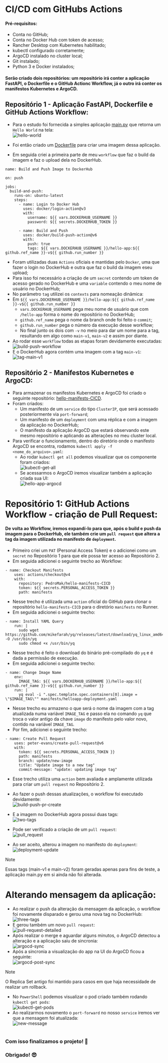 # CI/CD com GitHubs Actions

#### Pré-requisitos:
* Conta no GitHub; 
* Conta no Docker Hub com token de acesso; 
* Rancher Desktop com Kubernetes habilitado; 
* kubectl configurado corretamente;
* ArgoCD instalado no cluster local;  
* Git instalado;
* Python 3 e Docker instalados;

#### Serão criado dois repositórios: um repositório irá conter a aplicação FastAPI, o Dockerfile e o GitHub Actionc Workflow, já o outro irá conter os manifestos Kubernetes e ArgoCD.


## Repositório 1 - Aplicação FastAPI, Dockerfile e GitHub Actions Workflow:
* Para o estudo foi fornecida a simples aplicação [main.py](https://github.com/PedroMak/hello-app-CICD/blob/main/main.py) que retorna um `Hello World` na tela: </br>
![hello-world](./images/hello-world.png)

* Foi então criado um [Dockerfile](https://github.com/PedroMak/hello-app-CICD/blob/main/Dockerfile) para criar uma imagem dessa aplicação.

* Em seguida criei a primeira parte de meu `workflow` que faz o build da imagem e faz o upload dela no DockerHub.

```
name: Build and Push Image to DockerHub

on: push

jobs:
  build-and-push:
    runs-on: ubuntu-latest
    steps:
      - name: Login to Docker Hub
        uses: docker/login-action@v3
        with:
          username: ${{ vars.DOCKERHUB_USERNAME }}
          password: ${{ secrets.DOCKERHUB_TOKEN }}

      - name: Build and Push
        uses: docker/build-push-action@v6
        with:
          push: true
          tags: ${{ vars.DOCKERHUB_USERNAME }}/hello-app:${{ github.ref_name }}-v${{ github.run_number }}
```

* Foram utilizadas duas `Actions` oficiais e mantidas pelo `Docker`, uma que fazer o login no DockerHub e outra que faz o build da imagem eseu upload;
* Para isso foi necessário a criação de um `secret` contendo um token de acesso gerado no DockerHub e uma `variable` contendo o meu nome de usuário no DockerHub;
* No parâmetro `tag` utilizei os `contexts` para nomeação dinâmica:
* Em `${{ vars.DOCKERHUB_USERNAME }}/hello-app:${{ github.ref_name }}-v${{ github.run_number }}`
  * `vars.DOCKERHUB_USERNAME` pega meu nome de usuário que com `/hello-app` forma o nome do repositório no DockerHub;
  * `github.ref_name` pega o nome da branch onde foi feito o `commit`;
  * `github.run_number` pega o número da execução desse workflow;
  * No final junto os dois com `-v` no meio para dar um nome para a tag, resultando em algo como `main-v1`, `main-v2` e assim por diante.
* Ao rodar esse `workflow` todas as etapas foram devidamente executadas:</br>
![build-push-workflow](./images/build-push-workflow.png)
* E o DockerHub agora contém uma imagem com a tag `main-v1`:</br>
![tag-main-v1](./images/tag-main-v1.png)

## Repositório 2 - Manifestos Kubernetes e ArgoCD:
* Para armazenar os manifestos Kubernetes e ArgoCD foi criado o seguinte repositório: [hello-manifests-CICD](https://github.com/PedroMak/hello-manifests-CICD).
* Foram criados:
  * Um manifesto de um `service` do tipo `ClusterIP`, que será acessado posteriormente via `port-forward`;
  * Um manifesto de um `deployment` com uma réplica e com a imagem da aplicação no DockerHub;
  * O manifesto da aplicação ArgoCD que estará observando este mesmo repositório e aplicando as alterações no meu cluster local.
* Para verificar o funcionamento, dentro do diretório onde o manifesto ArgoCD se encontra, rodamos `kubectl apply -f <nome_do_arquivo>.yaml`:
  * Ao rodar `kubectl get all` podemos visualizar que os componente foram criados:</br>
  ![kubectl-get-all](./images/kubectl-get-all.png)
  * Se acessarmos o ArgoCD iremos visualizar também a aplicação criada sua UI:</br>
  ![hello-app-argocd](./images/hello-app-argocd.png)

# Repositório 1: GitHub Actions Workflow - criação de Pull Request:
#### De volta ao Workflow, iremos expandí-lo para que, após o build e push da imagem para o DockerHub, ele também crie um `pull request` que altera a tag da imagem utilizada no manifesto de `deployment`.
* Primeiro criei um `PAT` (Personal Access Token) e o adicionei como um `secret` no Repositório 1 para que ele possa ter acesso ao Repositório 2.
* Em seguida adicionei o seguinte trecho ao Workflow:
```
- name: Checkout Manifests
    uses: actions/checkout@v4
    with:
      repository: PedroMak/hello-manifests-CICD
      token: ${{ secrets.PERSONAL_ACCESS_TOKEN }}
      path: manifests
```
* Nesse trecho é utilizada uma `action` oficial do GitHub para clonar o repositório `hello-manifests-CICD` para o diretório `manifests` no Runner.
* Em seguida adicionei o seguinte trecho:
```
- name: Install YAML Query
    run: |
      sudo wget https://github.com/mikefarah/yq/releases/latest/download/yq_linux_amd64 -O /usr/bin/yq
      sudo chmod +x /usr/bin/yq
```
* Nesse trecho é feito o download do binário pré-compilado do `yq` e é dada a permissão de execução.
* Em seguida adicionei o seguinte trecho:
```
- name: Change Image Name
    env:
      IMAGE_TAG: ${{ vars.DOCKERHUB_USERNAME }}/hello-app:${{ github.ref_name }}-v${{ github.run_number }}
    run: |
      yq eval -i ".spec.template.spec.containers[0].image = \"$IMAGE_TAG\"" manifests/helloapp-deployment.yaml
```
* Nesse trecho eu armazeno o que será o nome da imagem com a tag atualizada numa variável `IMAGE_TAG` e passo ela no comando `yq` que troca o valor antigo da chave `image` do manifesto pelo valor novo, contido na variável `IMAGE_TAG`.
* Por fim, adicionei o seguinte trecho:
```
- name: Create Pull Request
    uses: peter-evans/create-pull-request@v6
    with:
      token: ${{ secrets.PERSONAL_ACCESS_TOKEN }}
      path: manifests
      branch: update/new-image
      title: "Update image to a new tag"
      commit-message: "update: updating image tag"
```
* Esse trecho utiliza uma `action` bem avaliada e amplamente utilizada para criar um `pull request` no Repositório 2.
* Ao fazer o push dessas atualizações, o workflow foi executado devidamente:</br>
![build-push-pr-create](./images/build-push-pr-create.png)
* E a imagem no DockerHub agora possui duas tags:</br>
![two-tags](./images/two-tags.png)

* Pode ser verificado a criação de um `pull request`:</br>
![pull_request](./images/pull-request.png)
* Ao ser aceito, alterou a imagem no manifesto do `deployment`:</br>
![deployment-update](./images/update1-deployment.png)
> [!NOTE]
> Essas tags (main-v1 e main-v2) foram geradas apenas para fins de teste, a aplicação main.py em si ainda não foi alterada.
# Alterando mensagem da aplicação:
* Ao realizar o push da alteração da mensagem da aplicação, o workflow foi novamente disparado e gerou uma nova tag no DockerHub:</br>
![three-tags](./images/three-tags.png)
* E gerou também um novo `pull request`:</br>
![pull-request-detailed](./images/pull-request-detailed.png)
* Após realizar o merge e aguardar alguns minutos, o ArgoCD detectou a alteração e a aplicação saiu de sincronia:</br>
![argocd-sync](./images/argocd-sync.png)
* Após a sincronia a visualização do app na UI do ArgoCD ficou a seguinte:</br>
![argocd-post-sync](./images/argocd-post-sync.png)
> [!NOTE]
> O Replica Set antigo foi mantido para casos em que haja necessidade de realizar um rollback.
* No `PowerShell` podemos visualizar o pod criado também rodando `kubectl get pods`:</br>
![kubectl-get-pods](./images/kubectl-get-pods.png)
* Ao realizarmos novamento o `port-forward` no nosso `service` iremos ver que a mensagem foi atualizada:</br>
![new-message](./images/new-message.png)
#
### Com isso finalizamos o projeto! 🥳 <br/>
### Obrigado! 😎